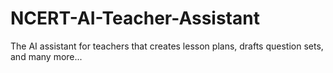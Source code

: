 # NCERT-AI-Teacher-Assistant
The AI assistant for teachers that creates lesson plans, drafts question sets, and many more...
